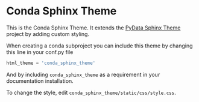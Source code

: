 # Conda Sphinx Theme

This is the Conda Sphinx Theme. It extends the [PyData Sphinx Theme][pydata-sphinx-theme]
project  by adding custom styling.

When creating a conda subproject you can include this theme by changing this
line in your conf.py file

```python
html_theme = 'conda_sphinx_theme'
```

And by including `conda_sphinx_theme` as a requirement in your documentation
installation.

To change the style, edit `conda_sphinx_theme/static/css/style.css`.

[pydata-sphinx-theme]: https://pydata-sphinx-theme.readthedocs.io/en/stable/